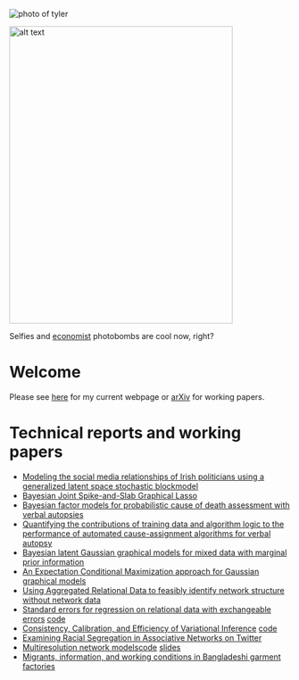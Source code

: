 ![photo of tyler][tylerpic]

[tylerpic]: http://www.stat.washington.edu/~tylermc/website_pic.jpg "tyler"

<img src="http://www.stat.washington.edu/~tylermc/website_pic.jpg" alt="alt text" width="400" height="533">

Selfies and [economist](http://faculty.washington.edu/rmheath/) photobombs are cool now, right?


# Welcome

Please see [here](http://www.stat.uw.edu/~tylermc) for my current webpage or [arXiv](https://arxiv.org/find/stat/1/au:+McCormick_T/0/1/0/all/0/1) for working papers.

# Technical reports and working papers

+ [Modeling the social media relationships of Irish politicians using a generalized latent space stochastic blockmodel](https://arxiv.org/abs/1807.06063)
+ [Bayesian Joint Spike-and-Slab Graphical Lasso](https://arxiv.org/abs/1805.07051)
+ [Bayesian factor models for probabilistic cause of death assessment with verbal autopsies](https://arxiv.org/abs/1803.01327)
+ [Quantifying the contributions of training data and algorithm logic to the performance of automated cause-assignment algorithms for verbal autopsy](https://arxiv.org/abs/1803.07141)
+ [Bayesian latent Gaussian graphical models for mixed data with marginal prior information](https://arxiv.org/abs/1711.00877) 
+ [An Expectation Conditional Maximization approach for Gaussian graphical models](https://arxiv.org/abs/1709.06970) 
+ [Using Aggregated Relational Data to feasibly identify network structure without network data](https://arxiv.org/abs/1703.04157)
+ [Standard errors for regression on relational data with exchangeable errors](https://arxiv.org/abs/1701.05530) [code](https://github.com/fmarrs3/netreg_public)
+ [Consistency, Calibration, and Efficiency of Variational Inference](http://arxiv.org/abs/1510.08151) [code](https://github.com/tedwestling/variational_asymptotics)
+ [Examining Racial Segregation in Associative Networks on Twitter](https://arxiv.org/abs/1705.04401)
+ [Multiresolution network models](http://arxiv.org/abs/1608.07618)[code](https://github.com/tedwestling/multiresolution_networks) [slides](https://www.newton.ac.uk/files/seminar/20160726133014001-740146.pdf)
+ [Migrants, information, and working conditions in Bangladeshi garment factories](https://www.dropbox.com/s/wuuig4mzr6ecdwr/BHM.pdf?dl=0) 
